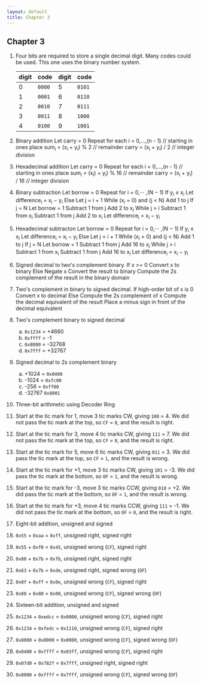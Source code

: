 ```yaml
---
layout: default
title: Chapter 3
---
```

<style type="text/css">
    ol ol { list-style-type: lower-alpha; }
</style>

## Chapter 3

1. Four bits are required to store a single decimal digit.
   Many codes could be used. This one uses the binary number system.

    |digit| code |digit| code |
    |-----|------|-----|------|
    |  0  |`0000`|  5  |`0101`|
    |  1  |`0001`|  6  |`0110`|
    |  2  |`0010`|  7  |`0111`|
    |  3  |`0011`|  8  |`1000`|
    |  4  |`0100`|  9  |`1001`|

2. Binary addition
        Let carry = 0
        Repeat for each i = 0,...,(n - 1)  // starting in ones place
            sum<sub>i</sub> = (x<sub>i</sub> + y<sub>i</sub>) % 2           // remainder
            carry = (x<sub>i</sub> + y<sub>i</sub>) / 2         // integer division
3. Hexadecimal addition
      Let carry = 0
      Repeat for each i = 0,...,(n - 1)  // starting in ones place
          sum<sub>i</sub> = (x<sub>i</sub>) + y<sub>i</sub>) % 16           // remainder
          carry = (x<sub>i</sub> + y<sub>i</sub>) / 16         // integer division
4. Binary subtraction
    Let borrow = 0
    Repeat for i = 0,··· ,(N − 1)
    If y<sub>i</sub> ≤ x<sub>i</sub> 
        Let difference<sub>i</sub> = x<sub>i</sub> − y<sub>i</sub>
    Else
        Let j = i + 1
        While (x<sub>i</sub> = 0) and (j < N)
            Add 1 to j
        If j = N
            Let borrow = 1
            Subtract 1 from j
            Add 2 to x<sub>i</sub>
        While j > i
            Subtract 1 from x<sub>i</sub>
            Subtract 1 from j
            Add 2 to x<sub>i</sub>
        Let difference<sub>i</sub> = x<sub>i</sub> − y<sub>i</sub>
5. Hexadecimal subtracton
    Let borrow = 0
    Repeat for i = 0,··· ,(N − 1)
    If y<sub>i</sub> ≤ x<sub>i</sub> 
        Let difference<sub>i</sub> = x<sub>i</sub> − y<sub>i</sub>
    Else
        Let j = i + 1
        While (x<sub>i</sub> = 0) and (j < N)
            Add 1 to j
        If j = N
            Let borrow = 1
            Subtract 1 from j
            Add 16 to x<sub>i</sub>
        While j > i
            Subtract 1 from x<sub>i</sub>
            Subtract 1 from j
            Add 16 to x<sub>i</sub>
        Let difference<sub>i</sub> = x<sub>i</sub> − y<sub>i</sub>
6. Signed decimal to two's complement binary.
    If x >= 0
        Convert x to binary
    Else
        Negate x
        Convert the result to binary
        Compute the 2s complement of the result in the binary domain
7. Two's complement in binary to signed decimal.
    If high-order bit of x is 0
        Convert x to decimal
    Else
        Compute the 2s complement of x
        Compute the decimal equivalent of the result
        Place a minus sign in front of the decimal equivalent
8. Two's complement binary to signed decimal
   1. `0x1234` = +4660
   2. `0xffff` = -1
   3. `0x8000` = -32768
   4. `0x7fff` = +32767
9. Signed decimal to 2s complement binary
   1. +1024 = `0x0400`
   2. -1024 = `0xfc00`
   3. -256 = `0xff00`
   4. -32767 `0x8001`

10. Three-bit arithmetic using Decoder Ring
   1. Start at the tic mark for 1, move 3 tic marks CW, giving `100` = 4. We did not pass the tic mark at the top, so `CF` = `0`, and the result is right.
   2. Start at the tic mark for 3, move 4 tic marks CW, giving `111` = 7. We did not pass the tic mark at the top, so `CF` = `0`, and the result is right.
   3. Start at the tic mark for 5, move 6 tic marks CW, giving `011` = 3. We did pass the tic mark at the top, so `CF` = `1`, and the result is wrong.
   4. Start at the tic mark for +1, move 3 tic marks CW, giving `101` = -3. We did pass the tic mark at the bottom, so `OF` = `1`, and the result is wrong.
   5. Start at the tic mark for -3, move 3 tic marks CCW, giving `010` = +2. We did pass the tic mark at the bottom, so `OF` = `1`, and the result is wrong.
   6. Start at the tic mark for +3, move 4 tic marks CCW, giving `111` = -1. We did not pass the tic mark at the bottom, so `OF` = `0`, and the result is right.
11. Eight-bit addition, unsigned and signed
   1. `0x55` + `0xaa` = `0xff`, unsigned right, signed right
   2. `0x55` + `0xf0` = `0x45`, unsigned wrong (`CF`), signed right
   3. `0x80` + `0x7b` = `0xfb`, unsigned right, signed right
   4. `0x63` + `0x7b` = `0xde`, unsigned right, signed wrong (`OF`)
   5. `0x0f` + `0xff` = `0x0e`, unsigned wrong (`CF`), signed right
   6. `0x80` + `0x80` = `0x00`, unsigned wrong (`CF`), signed wrong (`OF`)
12. Sixteen-bit addition, unsigned and signed
   1. `0x1234` + `0xedcc` = `0x0000`, unsigned wrong (`CF`), signed right
   2. `0x1234` + `0xfedc` = `0x1110`, unsigned wrong (`CF`), signed right
   3. `0x8000` + `0x8000` = `0x0000`, unsigned wrong (`CF`), signed wrong (`OF`)
   4. `0x0400` + `0xffff` = `0x03ff`, unsigned wrong (`CF`), signed right
   5. `0x07d0` + `0x782f` = `0x7fff`, unsigned right, signed right
   6. `0x8000` + `0xffff` = `0x7fff`, unsigned wrong (`CF`), signed wrong (`OF`)
